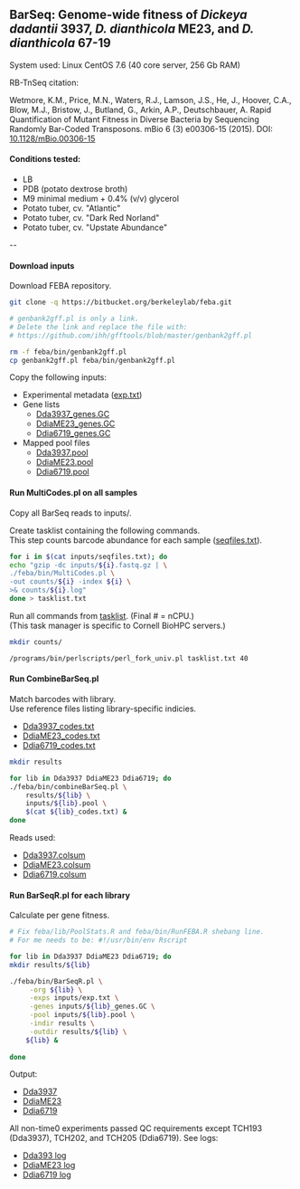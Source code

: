 ## BarSeq: Genome-wide fitness of *Dickeya dadantii* 3937, *D. dianthicola* ME23, and *D. dianthicola* 67-19

System used: Linux CentOS 7.6 (40 core server, 256 Gb RAM)

RB-TnSeq citation: 

Wetmore, K.M., Price, M.N., Waters, R.J., Lamson, J.S., He, J., Hoover, C.A., Blow, M.J., Bristow, J., Butland, G., Arkin, A.P., Deutschbauer, A. Rapid Quantification of Mutant Fitness in Diverse Bacteria by Sequencing Randomly Bar-Coded Transposons. mBio 6 (3) e00306-15 (2015). DOI: [10.1128/mBio.00306-15](http://doi.org/10.1128/mBio.00306-15)

#### Conditions tested:

- LB
- PDB (potato dextrose broth)
- M9 minimal medium + 0.4% (v/v) glycerol
- Potato tuber, cv. "Atlantic"
- Potato tuber, cv. "Dark Red Norland"
- Potato tuber, cv. "Upstate Abundance"

--

#### Download inputs

Download FEBA repository.

~~~ bash
git clone -q https://bitbucket.org/berkeleylab/feba.git

# genbank2gff.pl is only a link. 
# Delete the link and replace the file with:
# https://github.com/ihh/gfftools/blob/master/genbank2gff.pl

rm -f feba/bin/genbank2gff.pl
cp genbank2gff.pl feba/bin/genbank2gff.pl
~~~

Copy the following inputs:

- Experimental metadata ([exp.txt](barseq_inputs/exp.txt))
- Gene lists 
	- 	[Dda3937_genes.GC](barseq_inputs/Dda3937_genes.GC)
	-  [DdiaME23_genes.GC](barseq_inputs/DdiaME23_genes.GC)
	-  [Ddia6719_genes.GC](barseq_inputs/Ddia6719_genes.GC)
- Mapped pool files 
	- [Dda3937.pool](library_mapping/Dda3937.pool)
	- [DdiaME23.pool](library_mapping/DdiaME23.pool)
	- [Ddia6719.pool](library_mapping/Ddia6719.pool)

#### Run MultiCodes.pl on all samples

Copy all BarSeq reads to inputs/. 

Create tasklist containing the following commands.   
This step counts barcode abundance for each sample ([seqfiles.txt](barseq_inputs/seqfiles.txt)).

~~~ bash
for i in $(cat inputs/seqfiles.txt); do
echo "gzip -dc inputs/${i}.fastq.gz | \
./feba/bin/MultiCodes.pl \
-out counts/${i} -index ${i} \
>& counts/${i}.log"
done > tasklist.txt
~~~

Run all commands from [tasklist](barseq_inputs/tasklist.txt). (Final # = nCPU.)  
(This task manager is specific to Cornell BioHPC servers.)

~~~ bash
mkdir counts/

/programs/bin/perlscripts/perl_fork_univ.pl tasklist.txt 40
~~~

#### Run CombineBarSeq.pl

Match barcodes with library.  
Use reference files listing library-specific indicies. 

- [Dda3937_codes.txt](barseq_inputs/Dda3937_codes.txt)
- [DdiaME23_codes.txt](barseq_inputs/DdiaME23_codes.txt)
- [Ddia6719_codes.txt](barseq_inputs/Ddia6719_codes.txt)

~~~ bash
mkdir results

for lib in Dda3937 DdiaME23 Ddia6719; do
./feba/bin/combineBarSeq.pl \
    results/${lib} \
    inputs/${lib}.pool \
    $(cat ${lib}_codes.txt) &
done	
~~~

Reads used:

- [Dda3937.colsum](barseq_out/Dda3937.colsum)
- [DdiaME23.colsum](barseq_out/DdiaME23.colsum)
- [Ddia6719.colsum](barseq_out/Ddia6719.colsum)

#### Run BarSeqR.pl for each library

Calculate per gene fitness.  

~~~ bash
# Fix feba/lib/PoolStats.R and feba/bin/RunFEBA.R shebang line. 
# For me needs to be: #!/usr/bin/env Rscript

for lib in Dda3937 DdiaME23 Ddia6719; do
mkdir results/${lib}

./feba/bin/BarSeqR.pl \
     -org ${lib} \
     -exps inputs/exp.txt \
     -genes inputs/${lib}_genes.GC \
     -pool inputs/${lib}.pool \
     -indir results \
     -outdir results/${lib} \
    ${lib} &
    
done
~~~

Output:  

- [Dda3937](barseq_out/Dda3937)  
- [DdiaME23](barseq_out/DdiaME23)  
- [Ddia6719](barseq_out/Ddia6719)  

All non-time0 experiments passed QC requirements except TCH193 (Dda3937), TCH202, and TCH205 (Ddia6719). See logs:

- [Dda393 log](barseq_out/Dda3937/log)
- [DdiaME23 log](barseq_out/DdiaME23/log)
- [Ddia6719 log](barseq_out/Ddia6719/log)
